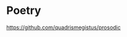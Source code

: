# Poetry

<link rel="stylesheet" href="/css_overrides/light.css">

https://github.com/quadrismegistus/prosodic
